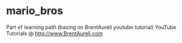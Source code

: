 # mario_bros
Part of learning path (basing on BrentAureli youtube tutorial)
YouTube Tutorials @ http://www.BrentAureli.com
